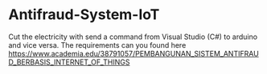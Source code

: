 # Antifraud-System-IoT
Cut the electricity with send a command from Visual Studio (C#) to arduino and vice versa. 
The requirements can you found here https://www.academia.edu/38791057/PEMBANGUNAN_SISTEM_ANTIFRAUD_BERBASIS_INTERNET_OF_THINGS

